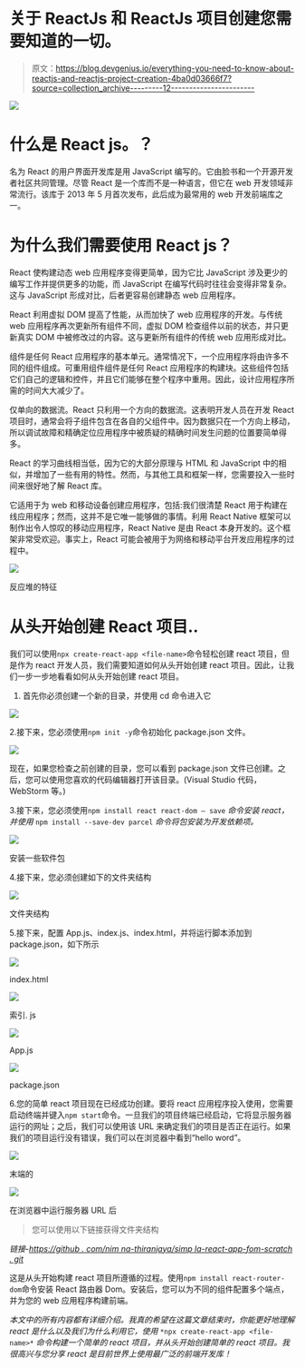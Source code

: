 # 关于 ReactJs 和 ReactJs 项目创建您需要知道的一切。

> 原文：<https://blog.devgenius.io/everything-you-need-to-know-about-reactjs-and-reactjs-project-creation-4ba0d03666f7?source=collection_archive---------12----------------------->

![](img/215d25c01e1b428e55455d75296d4529.png)

# 什么是 React js。？

名为 React 的用户界面开发库是用 JavaScript 编写的。它由脸书和一个开源开发者社区共同管理。尽管 React 是一个库而不是一种语言，但它在 web 开发领域非常流行。该库于 2013 年 5 月首次发布，此后成为最常用的 web 开发前端库之一。

# **为什么我们需要使用 React js？**

React 使构建动态 web 应用程序变得更简单，因为它比 JavaScript 涉及更少的编写工作并提供更多的功能，而 JavaScript 在编写代码时往往会变得非常复杂。这与 JavaScript 形成对比，后者更容易创建静态 web 应用程序。

React 利用虚拟 DOM 提高了性能，从而加快了 web 应用程序的开发。与传统 web 应用程序再次更新所有组件不同，虚拟 DOM 检查组件以前的状态，并只更新真实 DOM 中被修改过的内容。这与更新所有组件的传统 web 应用形成对比。

组件是任何 React 应用程序的基本单元。通常情况下，一个应用程序将由许多不同的组件组成。可重用组件组件是任何 React 应用程序的构建块。这些组件包括它们自己的逻辑和控件，并且它们能够在整个程序中重用。因此，设计应用程序所需的时间大大减少了。

仅单向的数据流。React 只利用一个方向的数据流。这表明开发人员在开发 React 项目时，通常会将子组件包含在各自的父组件中。因为数据只在一个方向上移动，所以调试故障和精确定位应用程序中被质疑的精确时间发生问题的位置要简单得多。

React 的学习曲线相当低，因为它的大部分原理与 HTML 和 JavaScript 中的相似，并增加了一些有用的特性。然而，与其他工具和框架一样，您需要投入一些时间来很好地了解 React 库。

它适用于为 web 和移动设备创建应用程序，包括:我们很清楚 React 用于构建在线应用程序；然而，这并不是它唯一能够做的事情。利用 React Native 框架可以制作出令人惊叹的移动应用程序，React Native 是由 React 本身开发的。这个框架非常受欢迎。事实上，React 可能会被用于为网络和移动平台开发应用程序的过程中。

![](img/a2f1ca286f9c4e28accca84fd3426492.png)

反应堆的特征

# 从头开始创建 React 项目..

我们可以使用`npx create-react-app <file-name>`命令轻松创建 react 项目，但是作为 react 开发人员，我们需要知道如何从头开始创建 react 项目。因此，让我们一步一步地看看如何从头开始创建 react 项目。

1.  首先你必须创建一个新的目录，并使用 cd 命令进入它

![](img/a8622ec5cf16647d48d01bb0a90821bf.png)

2.接下来，您必须使用`npm init -y`命令初始化 package.json 文件。

![](img/877d304b44f3298cffca502cc8604691.png)

现在，如果您检查之前创建的目录，您可以看到 package.json 文件已创建。之后，您可以使用您喜欢的代码编辑器打开该目录。(Visual Studio 代码，WebStorm 等。)

3.接下来，您必须使用`npm install react react-dom — save` *命令安装 react，并使用* `npm install --save-dev parcel` *命令将包安装为开发依赖项。*

![](img/8d39a1efc8fc5d9f503d558db4a99d48.png)

安装一些软件包

4.接下来，您必须创建如下的文件夹结构

![](img/f1fbe5ac3f502d41048518a31cd17058.png)

文件夹结构

5.接下来，配置 App.js、index.js、index.html，并将运行脚本添加到 package.json，如下所示

![](img/b13fbc75da69ec8cbefd37ec247430c3.png)

index.html

![](img/b75f6160e8831d27af7df4ac763d53f3.png)

索引. js

![](img/cdc50283b30e0f11611191ace4d85a2e.png)

App.js

![](img/1e261f4276f8a8fa03e1a1ee480b6004.png)

package.json

6.您的简单 react 项目现在已经成功创建。要将 react 应用程序投入使用，您需要启动终端并键入`npm start`命令。一旦我们的项目终端已经启动，它将显示服务器运行的网址；之后，我们可以使用该 URL 来确定我们的项目是否正在运行。如果我们的项目运行没有错误，我们可以在浏览器中看到“hello word”。

![](img/3c0c8e3074ed4ea48c0b54612a0c4b10.png)

末端的

![](img/b62b688a0e877ac23303850f3d342196.png)

在浏览器中运行服务器 URL 后

> 您可以使用以下链接获得文件夹结构

*链接-*[*https://github . com/nim na-thiranjaya/simp la-react-app-fom-scratch . git*](https://github.com/nimna-thiranjaya/simpla-react-app-fom-scratch.git)

这是从头开始构建 react 项目所遵循的过程。使用`npm install react-router-dom`命令安装 React 路由器 Dom。安装后，您可以为不同的组件配置多个端点，并为您的 web 应用程序构建前端。

*本文中的所有内容都有详细介绍。我真的希望在这篇文章结束时，你能更好地理解 react 是什么以及我们为什么利用它，使用* `*npx create-react-app <file-name>*` *命令构建一个简单的 react 项目，并从头开始创建简单的 react 项目。我很高兴与您分享 react 是目前世界上使用最广泛的前端开发库！*